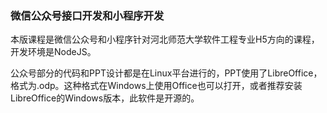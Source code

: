 ### 微信公众号接口开发和小程序开发

本版课程是微信公众号和小程序针对河北师范大学软件工程专业H5方向的课程，开发环境是NodeJS。

公众号部分的代码和PPT设计都是在Linux平台进行的，PPT使用了LibreOffice，格式为.odp。这种格式在Windows上使用Office也可以打开，或者推荐安装LibreOffice的Windows版本，此软件是开源的。
